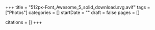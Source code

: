 +++
title = "512px-Font_Awesome_5_solid_download.svg.avif"
tags = ["Photos"]
categories = []
startDate = ""
draft = false
pages = []

citations = []
+++
